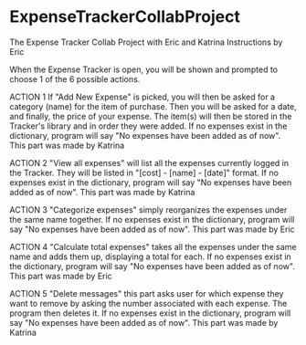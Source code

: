 # ExpenseTrackerCollabProject
The Expense Tracker Collab Project with Eric and Katrina
Instructions by Eric


When the Expense Tracker is open, you will be shown and prompted to choose 1 of the 6 possible actions.

ACTION 1
If "Add New Expense" is picked, you will then be asked for a category (name) for the item of purchase.
Then you will be asked for a date, and finally, the price of your expense. The item(s) will then be stored in 
the Tracker's library and in order they were added. If no expenses exist in the dictionary, program
will say "No expenses have been added as of now".
This part was made by Katrina

ACTION 2
"View all expenses" will list all the expenses currently logged in the Tracker. They will be listed in 
"[cost] - [name] - [date]" format. If no expenses exist in the dictionary, program
will say "No expenses have been added as of now".
This part was made by Katrina

ACTION 3
"Categorize expenses" simply reorganizes the expenses under the same name together.
If no expenses exist in the dictionary, program will say "No expenses have been added as of now".
This part was made by Eric

ACTION 4
"Calculate total expenses" takes all the expenses under the same name and adds them up, displaying a total for each.
If no expenses exist in the dictionary, program will say "No expenses have been added as of now".
This part was made by Eric

ACTION 5 "Delete messages" this part asks user for which expense they want to remove by asking 
the number associated with each expense. The program then deletes it. If no expenses exist in the dictionary, program
will say "No expenses have been added as of now".
This part was made by Katrina

